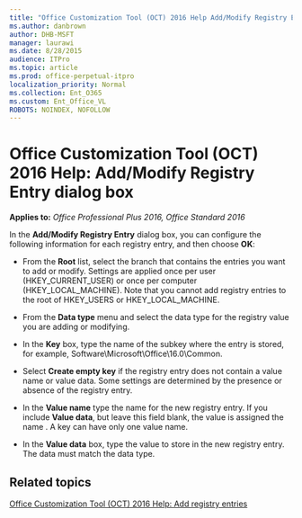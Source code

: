 ```yaml
---
title: "Office Customization Tool (OCT) 2016 Help Add/Modify Registry Entry dialog box"
ms.author: danbrown
author: DHB-MSFT
manager: laurawi
ms.date: 8/28/2015
audience: ITPro
ms.topic: article
ms.prod: office-perpetual-itpro
localization_priority: Normal
ms.collection: Ent_O365
ms.custom: Ent_Office_VL
ROBOTS: NOINDEX, NOFOLLOW
---
```


# Office Customization Tool (OCT) 2016 Help: Add/Modify Registry Entry dialog box

**Applies to:** *Office Professional Plus 2016, Office Standard 2016*

In the **Add/Modify Registry Entry** dialog box, you can configure the following information for each registry entry, and then choose **OK**:
  
- From the **Root** list, select the branch that contains the entries you want to add or modify. Settings are applied once per user (HKEY_CURRENT_USER) or once per computer (HKEY_LOCAL_MACHINE). Note that you cannot add registry entries to the root of HKEY_USERS or HKEY_LOCAL_MACHINE. 
    
- From the **Data type** menu and select the data type for the registry value you are adding or modifying. 
    
- In the **Key** box, type the name of the subkey where the entry is stored, for example, Software\Microsoft\Office\16.0\Common. 
    
- Select **Create empty key** if the registry entry does not contain a value name or value data. Some settings are determined by the presence or absence of the registry entry. 
    
- In the **Value name** type the name for the new registry entry. If you include **Value data**, but leave this field blank, the value is assigned the name <Default>. A key can have only one <Default> value name. 
    
- In the **Value data** box, type the value to store in the new registry entry. The data must match the data type. 
    
## Related topics
[Office Customization Tool (OCT) 2016 Help: Add registry entries](oct-2016-help-add-registry-entries.md)

